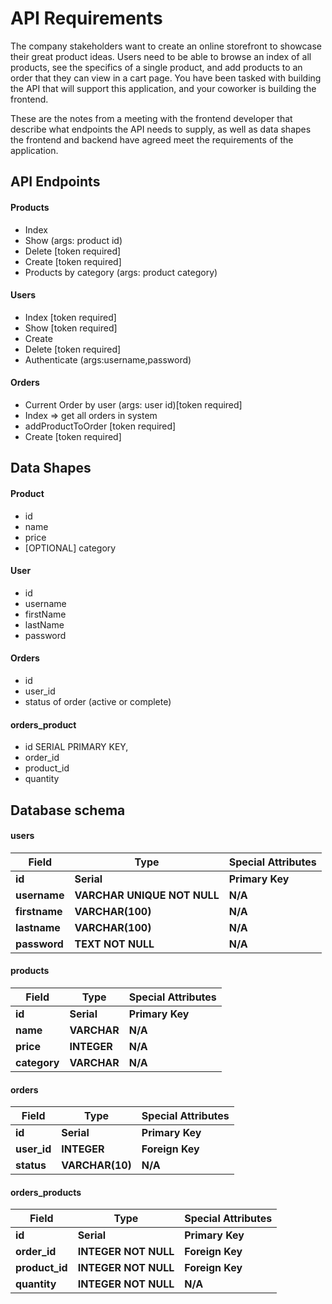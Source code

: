 # API Requirements

The company stakeholders want to create an online storefront to showcase their great product ideas. Users need to be able to browse an index of all products, see the specifics of a single product, and add products to an order that they can view in a cart page. You have been tasked with building the API that will support this application, and your coworker is building the frontend.

These are the notes from a meeting with the frontend developer that describe what endpoints the API needs to supply, as well as data shapes the frontend and backend have agreed meet the requirements of the application.

## API Endpoints

#### Products

- Index
- Show (args: product id)
- Delete [token required]
- Create [token required]
- Products by category (args: product category)

#### Users

- Index [token required]
- Show [token required]
- Create 
- Delete [token required]
- Authenticate (args:username,password) 

#### Orders

- Current Order by user (args: user id)[token required]
- Index => get all orders in system
- addProductToOrder [token required]
- Create [token required]

## Data Shapes

#### Product

- id
- name
- price
- [OPTIONAL] category

#### User

- id
- username
- firstName
- lastName
- password

#### Orders

- id
- user_id
- status of order (active or complete)

#### orders_product
- id SERIAL PRIMARY KEY,
- order_id 
- product_id 
- quantity
## Database schema
#### users

| Field    | Type             | Special Attributes |
| -------- | ---------------- | ------------------ |
| **id**   | **Serial**       | **Primary Key**    |
| **username** | **VARCHAR UNIQUE NOT NULL** | **N/A**            |
| **firstname** | **VARCHAR(100)** | **N/A**            |
| **lastname** | **VARCHAR(100)** | **N/A**            |
| **password** | **TEXT NOT NULL** | **N/A**            |

#### products

| Field    | Type             | Special Attributes |
| -------- | ---------------- | ------------------ |
| **id**   | **Serial**       | **Primary Key**    |
| **name** | **VARCHAR** | **N/A**            |
| **price** | **INTEGER** | **N/A**            |
| **category** | **VARCHAR** | **N/A**            |

#### orders

| Field     | Type             | Special Attributes |
| --------- | ---------------- | ------------------ |
| **id**    | **Serial**       | **Primary Key**    |
| **user_id** | **INTEGER** | **Foreign Key**            |
| **status** | **VARCHAR(10)**      | **N/A**    |

#### orders_products

| Field          | Type        | Special Attributes |
| -------------- | ----------- | ------------------ |
| **id**         | **Serial**  | **Primary Key**    |
| **order_id** | **INTEGER NOT NULL** | **Foreign Key**    |
| **product_id** | **INTEGER NOT NULL** | **Foreign Key**    |
| **quantity** | **INTEGER NOT NULL** | **N/A**    |




